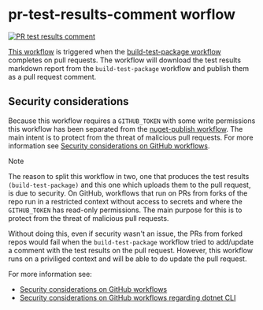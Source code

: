 # pr-test-results-comment worflow

[![PR test results comment](https://github.com/edumserrano/dotnet-sdk-extensions/actions/workflows/pr-test-results-comment.yml/badge.svg)](https://github.com/edumserrano/dotnet-sdk-extensions/actions/workflows/pr-test-results-comment.yml)

[This workflow](/.github/workflows/pr-test-results-comment.yml) is triggered when the [build-test-package workflow](/docs/dev-notes/workflows/build-test-package-workflow.md) completes on pull requests. The workflow will download the test results markdown report from the `build-test-package` workflow and publish them as a pull request comment.

## Security considerations

Because this workflow requires a `GITHUB_TOKEN` with some write permissions this workflow has been separated from the [nuget-publish workflow](/docs/dev-notes/workflows/nuget-publish-workflow.md). The main intent is to protect from the threat of malicious pull requests. For more information see [Security considerations on GitHub workflows](/docs/dev-notes/workflows/security-considerations.md).

> [!NOTE]
>
> The reason to split this workflow in two, one that produces the test results `(build-test-package)` and this one which uploads them to the pull request, is due to security. On GitHub, workflows that run on PRs from forks of the repo run in a restricted context without access to secrets and where the `GITHUB_TOKEN` has read-only permissions. The main purpose for this is to protect from the threat of malicious pull requests.
>
> Without doing this, even if security wasn't an issue, the PRs from forked repos would fail when the `build-test-package` workflow tried to add/update a comment with the test results on the pull request. However, this workflow runs on a priviliged context and will be able to do update the pull request.
>
> For more information see:
>
> - [Security considerations on GitHub workflows](/docs/dev-notes/workflows/security-considerations.md)
> - [Security considerations on GitHub workflows regarding dotnet CLI](/docs/dev-notes/workflows/security-considerations-and-dotnet.md)
